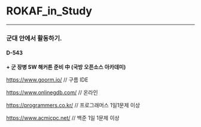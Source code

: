 # ROKAF_in_Study

***

### 군대 안에서 활동하기.

#### D-543

**+ 군 장병 SW 해커톤 준비 中 (국방 오픈소스 아카데미)**


https://www.goorm.io/         // 구름 IDE

https://www.onlinegdb.com/    // 온라인 

https://programmers.co.kr/    // 프로그래머스 1일1문제 이상

https://www.acmicpc.net/      // 백준 1일 1문제 이상



